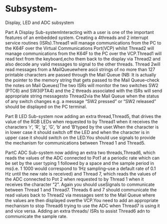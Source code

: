 # Subsystem-
Display, LED and ADC subsystem


Part A 
Display Sub-systemInteracting with a user is one of the important features of an embedded system. Creating a 4threads and 2 interrupt service routines (ISRs).Thread1 will  manage  communications from the  PC to the K64F over the Virtual Communications Port(VCP) whilst Thread2 will manage communications from the K64F to the PC over the VCP.Thread1 will read text from the keyboard,echo them back  to  the  display via Thread2 and also  decode  any  valid  messages to signal to the other threads. Thread 2will read messages from a MailQueuewhere ascii strings of no more than 127 printable characters are  passed  through  the  Mail Queue
(NB: It is actually the pointer to the memory string  that  gets  passed  to  the  Mail Queue–check the notes on Mail Queues)The two ISRs will monitor the two switches SW2 (PTC6) and SW3(PTA4) and the 2 threads associated with the ISRs will send appropriate string messagesto Thread2via the Mail Queue when the status of any switch changes e.g. a message “SW2 pressed” or “SW2 released” should be displayed on the PC terminal.


Part B 
LED Sub-system now adding an extra thread,Thread5, that drives the value of the RGB LEDs when requested to by Thread1 when it receives the characters ‘r’, ‘R’, ‘g’, ‘G’, ‘b’ and ‘B’typed by the user.When the character is in lower case it should switch off the LED and when the character is in upper case it should switch on the LED.You should use signals to provide the mechanism for communications between Thread 1 and Thread5.


PartC 
ADC Sub-system now adding an extra two threads,Thread6, which reads the values of the ADC connected to Pot1 at a periodic rate which can be set by the user typing 1 followed by a space and the sample period in ms(i.e. 1 1000 would correspond to 1Hz sampling–use a default rate of 0.1 Hz until the new rate is received) and Thread 7, which reads the values of the ADC connected to Pot 2 when requested to by Thread 1 when it receives the character “2”. Again you should useSignals to communicate between Thread 1 and Thread7. Threads 6 and 7 should communicate the read values back to Thread2 via messages sent to the Mail Queue where the values are then displayed overthe VCP.You need to add an appropriate mechanism to stop Thread6 trying to use the ADC when Thread7 is using it and vice versa. Adding an extra threads/ ISRs to assist Thread6 adn to communicate the sample rate.
